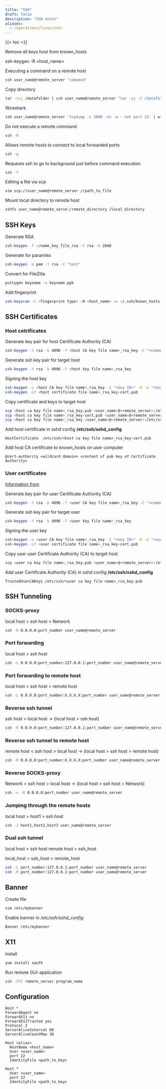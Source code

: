 ```yaml
---
title: "SSH"
draft: false
description: "SSH notes"
aliases:
  - /operations/linux/ssh/
---
```


{{< toc >}}

Remove all keys host from known_hosts

ssh-keygen -R <host_name>

Executing a command on a remote host

```bash
ssh user_name@remote_server "comamnd"
```

Copy directory

```bash
tar -cvj /datafolder | ssh user_name@remote_server "tar -xj -C /datafolder"
```

Wireshark

```bash
ssh user_name@remote_server 'tcpdump -c 1000 -nn -w - not port 22' | wireshark -k –i
```

Do not execute a remote command

```bash
ssh -N
```

Allows remote hosts to connect to local forwarded ports

```bash
ssh -g
```

Requests ssh to go to background just before command execution

```bash
ssh -f
```

Editing a file via scp

```bash
vim scp://user_name@remote_server //path_to_file
```

Mount local directory to remote host

```bash
sshfs user_name@remote_serve:/remote_directory /local_directory
```

## SSH Keys

Generate RSA

```bash
ssh-keygen -f ~/name_key_file_rsa -t rsa -b 2048
```

Generate for paramiko

```bash
ssh-keygen -m pem -t rsa -C "test"
```

Convert for FileZilla

```bash
puttygen keyname -o keyname.ppk
```

Add fingerprint

```bash
ssh-keyscan -t <fingerprint type> -H <host_name> >> ~/.ssh/known_hosts
```

## SSH Certificates

### Host cetrificates

Generate key pair for host Certificate Authority (CA)

```bash
ssh-keygen -t rsa -b 4096 -f <host CA key file name>_rsa_key -C "<comment>"
```

Generate ssh key pair for target host

```bash
ssh-keygen -t rsa -b 4096 -f <host key file name>_rsa_key
```

Signing the host key

```bash
ssh-keygen -s <host CA key file name>_rsa_key -I "<key ID>" -h -n "<host principals>" -V <validity interval> <host ca key file name>_rsa_key.pub
ssh-keygen -Lf <host certificate file name>_rsa_key-cert.pub
```

Copy certificate and keys to target host

```bash
scp <host ca key file name>_rsa_key.pub <user_name>@<remote_server>:/etc/ssh
scp <host ca key file name>_rsa_key-cert.pub <user_name>@<remote_server>:/etc/ssh
scp <host ca key file name>_rsa_key <user_name>@<remote_server>:/etc/ssh
```

Add host certificate in sshd config __/etc/ssh/sshd_config__

```text
HostCertificate  /etc/ssh/<host ca key file name>_rsa_key-cert.pub
```

Add host CA certificate to known_hosts on user computer

```text
@cert-authority <wildcard domain> <content of pub key of Certificate Authority>
```

### User certificates

[Information from](https://goteleport.com/blog/how-to-configure-ssh-certificate-based-authentication/)

Generate key pair for user Certificate Authority (CA)

```bash
ssh-keygen -t rsa -b 4096 -f <user CA key file name>_rsa_key -C "<comment>"
```

Generate ssh key pair for target user

```bash
ssh-keygen -t rsa -b 4096 -f <user key file name>_rsa_key
```

Signing the user key

```bash
ssh-keygen -s <user CA key file name>_rsa_key -I "<key ID>" -h -n "<user principals>" -V <validity interval> <user ca key file name>_rsa_key.pub
ssh-keygen -Lf <user certificate file name>_rsa_key-cert.pub
```

Copy user user Certificate Authority (CA) to target host

```bash
scp <user ca key file name>_rsa_key.pub <user_name>@<remote_server>:/etc/ssh
```

Add user Certificate Authority (CA) in sshd config __/etc/ssh/sshd_config__

```text
TrustedUserCAKeys /etc/ssh/<user ca key file name>_rsa_key.pub
```

## SSH Tunneling

### SOCKS-proxy

local host > ssh host > Network

```bash
ssh -D 0.0.0.0:port_number user_name@remote_server
```

### Port forwarding

local host > ssh host

```bash
ssh -L 0.0.0.0:port_number:127.0.0.1:port_number user_name@remote_server
```

### Port forwarding to remote host

local host > ssh host > remote host

```bash
ssh -L 0.0.0.0:port_number:X.X.X.X:port_number user_name@remote_server
```

### Reverse ssh tunnel

ssh host > local host -> (local host > ssh host)

```bash
ssh -R 0.0.0.0:port_number:127.0.0.1:port_number user_name@remote_server
```

### Reverse ssh tunnel to remote host

remote host < ssh host > local host -> (local host > ssh host > remote host)

```bash
ssh -R 0.0.0.0:port_number:X.X.X.X:port_number user_name@remote_server
```

### Reverse SOCKS-proxy

Network < ssh host > local host -> (local host > ssh host > Network)

```bash
ssh -v -R 0.0.0.0:port_number user_name@remote_server
```

### Jumping through the remote hosts

local host > host1 > ssh host

```bash
ssh -J host1,host2,host3 user_name@remote_server
```

### Dual ssh tunnel

local host > ssh host
remote host > ssh_host

local_host > ssh_host > remote_host

```bash
ssh -L port_number:127.0.0.1:port_number user_name@remote_server
ssh -R port_number:127.0.0.1:port_number user_name@remote_server
```

## Banner

Create file

```bash
vim /etc/mybanner
```

Enable banner in _\/etc/ssh\/sshd_config_

```text
Banner /etc/mybanner
```

## X11

Install

```bash
yum install xauth
```

Run remote GUI-application

```bash
ssh -XYC remote_server program_name
```

## Configuration

```text
Host *
ForwardAgent no
ForwardX11 no
ForwardX11Trusted yes
Protocol 2
ServerAliveInterval 60
ServerAliveCountMax 30

Host <alias>
  HostName <host_name>
  User <user_name>
  port 22
  IdentityFile <path_to_key>

Host *
  User <user_name>
  port 22
  IdentityFile <path_to_key>
```
